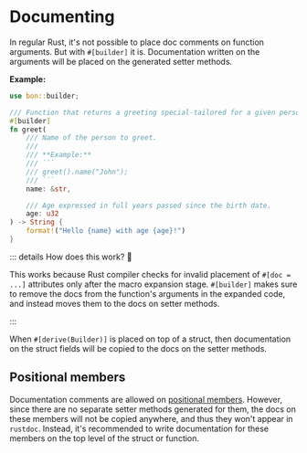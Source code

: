 # Documenting

In regular Rust, it's not possible to place doc comments on function arguments. But with `#[builder]` it is. Documentation written on the arguments will be placed on the generated setter methods.

**Example:**

```rust
use bon::builder;

/// Function that returns a greeting special-tailored for a given person
#[builder]
fn greet(
    /// Name of the person to greet.
    ///
    /// **Example:**
    /// ```
    /// greet().name("John");
    /// ```
    name: &str,

    /// Age expressed in full years passed since the birth date.
    age: u32
) -> String {
    format!("Hello {name} with age {age}!")
}
```

::: details How does this work? 🤔

This works because Rust compiler checks for invalid placement of `#[doc = ...]` attributes only after the macro expansion stage. `#[builder]` makes sure to remove the docs from the function's arguments in the expanded code, and instead moves them to the docs on setter methods.

:::

When `#[derive(Builder)]` is placed on top of a struct, then documentation on the struct fields will be copied to the docs on the setter methods.

## Positional members

Documentation comments are allowed on [positional members](./positional-members). However, since there are no separate setter methods generated for them, the docs on these members will not be copied anywhere, and thus they won't appear in `rustdoc`. Instead, it's recommended to write documentation for these members on the top level of the struct or function.
